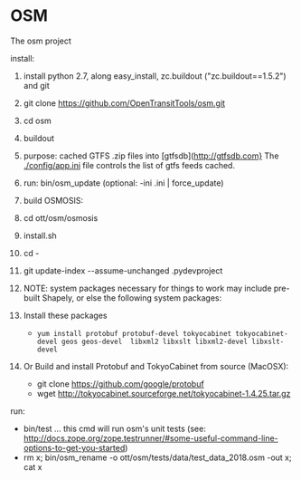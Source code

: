 OSM
===

The osm project 

install:
  1. install python 2.7, along easy_install, zc.buildout ("zc.buildout==1.5.2") and git
  1. git clone https://github.com/OpenTransitTools/osm.git
  1. cd osm
  1. buildout
  1. purpose: cached GTFS .zip files into [gtfsdb](http://gtfsdb.com}
     The [./config/app.ini](../../../config/app.ini) file controls the list of gtfs feeds cached.
  1. run: bin/osm_update (optional: -ini <name>.ini | force_update)
  1. build OSMOSIS:
  1.   cd ott/osm/osmosis
  1.   install.sh
  1.   cd -

  1. git update-index --assume-unchanged .pydevproject
  1. NOTE: system packages necessary for things to work may include pre-built Shapely, or else the following system packages: 
  1. Install these packages
     - `yum install protobuf protobuf-devel tokyocabinet tokyocabinet-devel geos geos-devel  libxml2 libxslt libxml2-devel libxslt-devel
    `
  1. Or Build and install Protobuf and TokyoCabinet from source (MacOSX):
     - git clone https://github.com/google/protobuf 
     - wget http://tokyocabinet.sourceforge.net/tokyocabinet-1.4.25.tar.gz


run:
  - bin/test ... this cmd will run osm's unit tests (see: http://docs.zope.org/zope.testrunner/#some-useful-command-line-options-to-get-you-started)
  - rm x; bin/osm_rename -o ott/osm/tests/data/test_data_2018.osm -out x; cat x 

